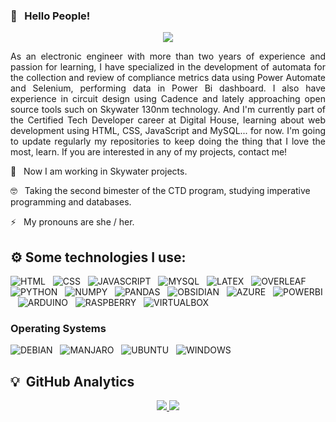 ### 👋 &nbsp;&nbsp;Hello People! 
<p align="center">
  <img src="https://i.imgur.com/a9rUQ3a.png">
</p>

<p align="justify">
  As an electronic engineer with more than two years of experience and passion for learning, I have specialized in the development of automata for the collection and review of compliance metrics data using Power Automate and Selenium, performing data in Power Bi dashboard. I also have experience in circuit design using Cadence and lately approaching open source tools such on Skywater 130nm technology. And I'm currently part of the Certified Tech Developer career at Digital House, learning about web development using HTML, CSS, JavaScript and MySQL... for now. I'm going to update regularly my repositories to keep doing the thing that I love the most, learn. If you are interested in any of my projects, contact me!
  
🌱 &nbsp;&nbsp;Now I am working in Skywater projects.

🤓 &nbsp;&nbsp;Taking the second bimester of the CTD program, studying imperative programming and databases.

⚡ &nbsp;&nbsp;My pronouns are she / her.
</p>

## ⚙️ Some technologies I use:
<p align="left">
  <img src="https://img.shields.io/badge/HTML5-E34F26?style=for-the-badge&logo=html5&logoColor=white" alt="HTML"/>&nbsp;&nbsp;
  <img src="https://img.shields.io/badge/CSS3-1572B6?style=for-the-badge&logo=css3&logoColor=white" alt="CSS"/>&nbsp;&nbsp;
  <img src="https://img.shields.io/badge/JavaScript-F7DF1E?style=for-the-badge&logo=javascript&logoColor=black" alt="JAVASCRIPT"/>&nbsp;&nbsp;
  <img src="https://img.shields.io/badge/MySQL-005C84?style=for-the-badge&logo=mysql&logoColor=white" alt="MYSQL"/>&nbsp;&nbsp;
  <img src="https://img.shields.io/badge/LaTeX-47A141?style=for-the-badge&logo=LaTeX&logoColor=white" alt="LATEX"/>&nbsp;&nbsp;
  <img src="https://img.shields.io/badge/Overleaf-47A141?style=for-the-badge&logo=Overleaf&logoColor=white" alt="OVERLEAF"/>&nbsp;&nbsp;
  <img src="https://img.shields.io/badge/Python-3776AB?style=for-the-badge&logo=python&logoColor=white" alt="PYTHON"/>&nbsp;&nbsp;
  <img src="https://img.shields.io/badge/Numpy-777BB4?style=for-the-badge&logo=numpy&logoColor=white" alt="NUMPY"/>&nbsp;&nbsp;
  <img src="https://img.shields.io/badge/Pandas-2C2D72?style=for-the-badge&logo=pandas&logoColor=white" alt="PANDAS"/>&nbsp;&nbsp;
  <img src="https://img.shields.io/badge/Obsidian-483699?style=for-the-badge&logo=Obsidian&logoColor=white" alt="OBSIDIAN"/>&nbsp;&nbsp;
  <img src="https://img.shields.io/badge/microsoft%20azure-0089D6?style=for-the-badge&logo=microsoft-azure&logoColor=white" alt="AZURE"/>&nbsp;&nbsp;
  <img src="https://img.shields.io/badge/PowerBI-F2C811?style=for-the-badge&logo=Power%20BI&logoColor=white" alt="POWERBI"/>&nbsp;&nbsp;
  <img src="https://img.shields.io/badge/Arduino-00979D?style=for-the-badge&logo=Arduino&logoColor=white" alt="ARDUINO"/>&nbsp;&nbsp;
  <img src="https://img.shields.io/badge/Raspberry%20Pi-A22846?style=for-the-badge&logo=Raspberry%20Pi&logoColor=white" alt="RASPBERRY"/>&nbsp;&nbsp;
  <img src="https://img.shields.io/badge/VirtualBox-21416b?style=for-the-badge&logo=VirtualBox&logoColor=white" alt="VIRTUALBOX"/>&nbsp;&nbsp;
</p>

### Operating Systems
<p align="left">
  <img src="https://img.shields.io/badge/Debian-A81D33?style=for-the-badge&logo=debian&logoColor=white" alt="DEBIAN"/>&nbsp;&nbsp;
  <img src="https://img.shields.io/badge/manjaro-35BF5C?style=for-the-badge&logo=manjaro&logoColor=white" alt="MANJARO"/>&nbsp;&nbsp;
  <img src="https://img.shields.io/badge/Ubuntu-E95420?style=for-the-badge&logo=ubuntu&logoColor=white" alt="UBUNTU"/>&nbsp;&nbsp;
  <img src="https://img.shields.io/badge/Windows-0078D6?style=for-the-badge&logo=windows&logoColor=white" alt="WINDOWS"/>&nbsp;&nbsp;
</p>

## 💡 &nbsp;GitHub Analytics
<p align="center">
  <a href="https://github.com/laurasmendozad">
    <img src="https://github-readme-stats.vercel.app/api/top-langs/?username=laurasmendozad&theme=midnight-purple"/>
    <img src="https://github-readme-stats-git-masterrstaa-rickstaa.vercel.app/api?username=laurasmendozad&theme=midnight-purple"/>
  </a>
</p>

<!--
**laurasmendozad/laurasmendozad** is a ✨ _special_ ✨ repository because its `README.md` (this file) appears on your GitHub profile.

Here are some ideas to get you started:

- 🔭 I’m currently working on ...
- 🌱 I’m currently learning ...
- 👯 I’m looking to collaborate on ...
- 🤔 I’m looking for help with ...
- 💬 Ask me about ...
- 📫 How to reach me: ...
- 😄 Pronouns: ...
- ⚡ Fun fact: ...
-->


